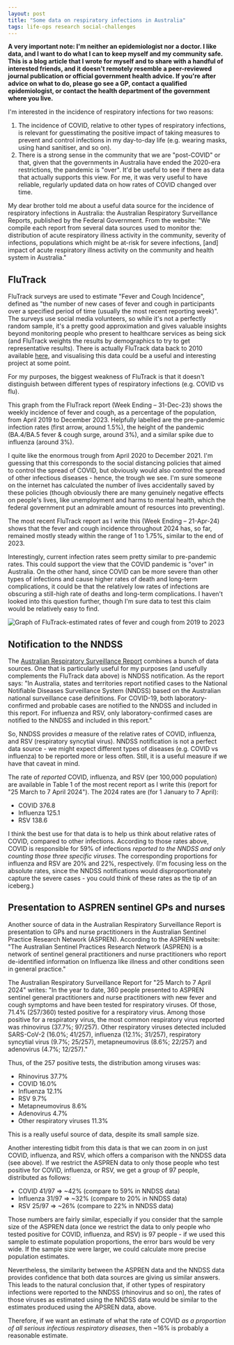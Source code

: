 ```yaml
---
layout: post
title: "Some data on respiratory infections in Australia"
tags: life-ops research social-challenges
---
```

**A very important note: I'm neither an epidemiologist nor a doctor. I like data, and I want to do what I can to keep myself and my community safe. This is a blog article that I wrote for myself and to share with a handful of interested friends, and it doesn't remotely resemble a peer-reviewed journal publication or official government health advice. If you're after advice on what to do, please go see a GP, contact a qualified epidemiologist, or contact the health department of the government where you live.**

I'm interested in the incidence of respiratory infections for two reasons:
1. The incidence of COVID, relative to other types of respiratory infections, is relevant for guesstimating the positive impact of taking measures to prevent and control infections in my day-to-day life (e.g. wearing masks, using hand sanitiser, and so on).
2. There is a strong sense in the community that we are "post-COVID" or that, given that the governments in Australia have ended the 2020-era restrictions, the pandemic is "over". It'd be useful to see if there as data that actually supports this view. For me, it was very useful to have reliable, regularly updated data on how rates of COVID changed over time.

My dear brother told me about a useful data source for the incidence of respiratory infections in Australia: the Australian Respiratory Surveillance Reports, published by the Federal Government. From the website: "We compile each report from several data sources used to monitor the: distribution of acute respiratory illness activity in the community, severity of infections, populations which might be at-risk for severe infections, [and] impact of acute respiratory illness activity on the community and health system in Australia."

## FluTrack

FluTrack surveys are used to estimate "Fever and Cough Incidence", defined as "the number of new cases of fever and cough in participants over a specified period of time (usually the most recent reporting week)". The surveys use social media volunteers, so while it's not a perfectly random sample, it's a pretty good approximation and gives valuable insights beyond monitoring people who present to healthcare services as being sick (and FluTrack weights the results by demographics to try to get representative results). There is actually FluTrack data back to 2010 available [here](https://info.flutracking.net/reports/australia-reports/), and visualising this data could be a useful and interesting project at some point.

For my purposes, the biggest weakness of FluTrack is that it doesn't distinguish between different types of respiratory infections (e.g. COVID vs flu).

This graph from the FluTrack report (Week Ending – 31-Dec-23) shows the weekly incidence of fever and cough, as a percentage of the population, from April 2019 to December 2023. Helpfully labelled are the pre-pandemic infection rates (first arrow, around 1.5%), the height of the pandemic (BA.4/BA.5 fever & cough
surge, around 3%), and a similar spike due to influenza (around 3%).

I quite like the enormous trough from April 2020 to December 2021. I'm guessing that this corresponds to the social distancing policies that aimed to control the spread of COVID, but obviously would also control the spread of other infectious diseases - hence, the trough we see. I'm sure someone on the internet has calculated the number of lives accidentally saved by these policies (though obviously there are many genuinely negative effects on people's lives, like unemployment and harms to mental health, which the federal government put an admirable amount of resources into preventing).

The most recent FluTrack report as I write this (Week Ending – 21-Apr-24) shows that the fever and cough incidence throughout 2024 has, so far, remained mostly steady within the range of 1 to 1.75%, similar to the end of 2023.

Interestingly, current infection rates seem pretty similar to pre-pandemic rates. This could support the view that the COVID pandemic is "over" in Australia. On the other hand, since COVID can be more severe than other types of infections and cause higher rates of death and long-term complications, it could be that the relatively low rates of infections are obscuring a still-high rate of deaths and long-term complications. I haven't looked into this question further, though I'm sure data to test this claim would be relatively easy to find.

![Graph of FluTrack-estimated rates of fever and cough from 2019 to 2023](https://i.ibb.co/54ND4xs/Screenshot-from-2024-04-26-05-32-26.png)

## Notification to the NNDSS

The [Australian Respiratory Surveillance Report](https://www.health.gov.au/resources/collections/australian-respiratory-surveillance-reports-2024) combines a bunch of data sources. One that is particularly useful for my purposes (and usefully complements the FluTrack data above) is NNDSS notification. As the report says: "In Australia, states and territories report notified cases to the National Notifiable Diseases Surveillance System (NNDSS) based on the Australian national surveillance case definitions. For COVID-19, both laboratory-confirmed and probable cases are notified to the NNDSS and included in this report. For influenza and RSV, only laboratory-confirmed cases are notified to the NNDSS and included in this report."

So, NNDSS provides *a* measure of the relative rates of COVID, influenza, and RSV (respiratory syncytial virus). NNDSS notification is not a perfect data source - we might expect different types of diseases (e.g. COVID vs influenza) to be reported more or less often. Still, it is a useful measure if we have that caveat in mind.

The rate of *reported* COVID, influenza, and RSV (per 100,000 population) are available in Table 1 of the most recent report as I write this (report for "25 March to 7 April 2024"). The 2024 rates are (for 1 January to 7 April):
- COVID 376.8
- Influenza 125.1
- RSV 138.6

I think the best use for that data is to help us think about relative rates of COVID, compared to other infections. According to those rates above, COVID is responsible for 59% of infections *reported to the NNDSS and only counting those three specific viruses*. The corresponding proportions for influenza and RSV are 20% and 22%, respectively. (I'm focusing less on the absolute rates, since the NNDSS notifications would disproportionately capture the severe cases - you could think of these rates as the tip of an iceberg.)

## Presentation to ASPREN sentinel GPs and nurses

Another source of data in the Australian Respiratory Surveillance Report is presentation to GPs and nurse practitioners in the Australian Sentinel Practice Research Network (ASPREN). According to the ASPREN website: "The Australian Sentinel Practices Research Network (ASPREN) is a network of sentinel general practitioners and nurse practitioners who report de-identified information on Influenza like illness and other conditions seen in general practice."

The Australian Respiratory Surveillance Report for "25 March to 7 April 2024" writes: "In the year to date, 360 people presented to ASPREN sentinel general practitioners and nurse practitioners with new fever and cough symptoms and have been tested for respiratory viruses. Of those, 71.4% (257/360) tested positive for a respiratory virus. Among those positive for a respiratory virus, the most common respiratory virus reported was rhinovirus (37.7%; 97/257). Other respiratory viruses detected included SARS-CoV-2 (16.0%; 41/257), influenza (12.1%; 31/257), respiratory syncytial virus (9.7%; 25/257), metapneumovirus (8.6%; 22/257) and adenovirus (4.7%; 12/257)."

Thus, of the 257 positive tests, the distribution among viruses was:
- Rhinovirus 37.7%
- COVID 16.0%
- Influenza 12.1%
- RSV 9.7%
- Metapneumovirus 8.6%
- Adenovirus 4.7%
- Other respiratory viruses 11.3%

This is a really useful source of data, despite its small sample size.

Another interesting tidbit from this data is that we can zoom in on just COVID, influenza, and RSV, which offers a comparison with the NNDSS data (see above). If we restrict the ASPREN data to only those people who test positive for COVID, influenza, or RSV, we get a group of 97 people, distributed as follows:
- COVID 41/97 => ~42% (compare to 59% in NNDSS data)
- Influenza 31/97 => ~32% (compare to 20% in NNDSS data)
- RSV 25/97 => ~26% (compare to 22% in NNDSS data)

Those numbers are fairly similar, especially if you consider that the sample size of the ASPREN data (once we restrict the data to only people who tested positive for COVID, influenza, and RSV) is 97 people - if we used this sample to estimate population proportions, the error bars would be very wide. If the sample size were larger, we could calculate more precise population estimates. 

Nevertheless, the similarity between the ASPREN data and the NNDSS data provides confidence that both data sources are giving us similar answers. This leads to the natural conclusion that, if other types of respiratory infections were reported to the NNDSS (rhinovirus and so on), the rates of those viruses as estimated using the NNDSS data would be similar to the estimates produced using the APSREN data, above.

Therefore, if we want an estimate of what the rate of COVID *as a proportion of all serious infectious respiratory diseases*, then ~16% is probably a reasonable estimate.


